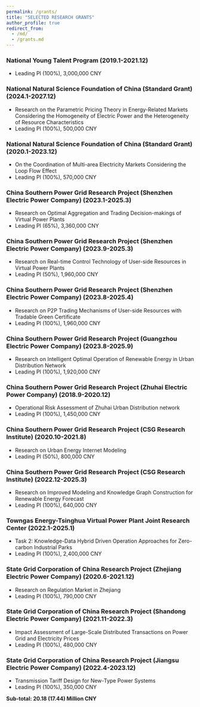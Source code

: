 ```yaml
---
permalink: /grants/
title: "SELECTED RESEARCH GRANTS"
author_profile: true
redirect_from: 
  - /md/
  - /grants.md
---
```


### National Young Talent Program (2019.1-2021.12)

- Leading PI (100%), 3,000,000 CNY

### National Natural Science Foundation of China (Standard Grant) (2024.1-2027.12)
- Research on the Parametric Pricing Theory in Energy-Related Markets Considering the Homogeneity of Electric Power and the Heterogeneity of Resource Characteristics  
- Leading PI (100%), 500,000 CNY

### National Natural Science Foundation of China (Standard Grant) (2020.1-2023.12)
- On the Coordination of Multi-area Electricity Markets Considering the Loop Flow Effect  
- Leading PI (100%), 570,000 CNY

### China Southern Power Grid Research Project (Shenzhen Electric Power Company) (2023.1-2025.3)
- Research on Optimal Aggregation and Trading Decision-makings of Virtual Power Plants  
- Leading PI (65%), 3,360,000 CNY

### China Southern Power Grid Research Project (Shenzhen Electric Power Company) (2023.9-2025.3)
- Research on Real-time Control Technology of User-side Resources in Virtual Power Plants  
- Leading PI (50%), 1,960,000 CNY

### China Southern Power Grid Research Project (Shenzhen Electric Power Company) (2023.8-2025.4)
- Research on P2P Trading Mechanisms of User-side Resources with Tradable Green Certificate  
- Leading PI (100%), 1,960,000 CNY

### China Southern Power Grid Research Project (Guangzhou Electric Power Company) (2023.8-2025.9)
- Research on Intelligent Optimal Operation of Renewable Energy in Urban Distribution Network  
- Leading PI (100%), 1,920,000 CNY

### China Southern Power Grid Research Project (Zhuhai Electric Power Company) (2018.9-2020.12)
- Operational Risk Assessment of Zhuhai Urban Distribution network  
- Leading PI (100%), 1,450,000 CNY

### China Southern Power Grid Research Project (CSG Research Institute) (2020.10-2021.8)
- Research on Urban Energy Internet Modeling  
- Leading PI (50%), 800,000 CNY

### China Southern Power Grid Research Project (CSG Research Institute) (2022.12-2025.3)
- Research on Improved Modeling and Knowledge Graph Construction for Renewable Energy Forecast  
- Leading PI (100%), 640,000 CNY

### Towngas Energy-Tsinghua Virtual Power Plant Joint Research Center (2022.1-2025.1)
- Task 2: Knowledge-Data Hybrid Driven Operation Approaches for Zero-carbon Industrial Parks  
- Leading PI (100%), 2,400,000 CNY

### State Grid Corporation of China Research Project (Zhejiang Electric Power Company) (2020.6-2021.12)
- Research on Regulation Market in Zhejiang  
- Leading PI (100%), 790,000 CNY

### State Grid Corporation of China Research Project (Shandong Electric Power Company) (2021.11-2022.3)
- Impact Assessment of Large-Scale Distributed Transactions on Power Grid and Electricity Prices  
- Leading PI (100%), 480,000 CNY

### State Grid Corporation of China Research Project (Jiangsu Electric Power Company) (2022.4-2023.12)
- Transmission Tariff Design for New-Type Power Systems  
- Leading PI (100%), 350,000 CNY

**Sub-total: 20.18 (17.44) Million CNY**
